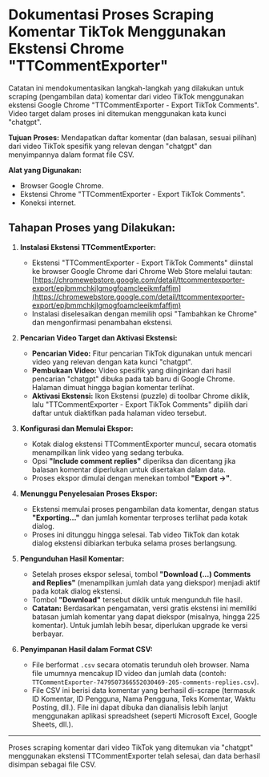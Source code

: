 # Dokumentasi Proses Scraping Komentar TikTok Menggunakan Ekstensi Chrome "TTCommentExporter"

Catatan ini mendokumentasikan langkah-langkah yang dilakukan untuk scraping (pengambilan data) komentar dari video TikTok menggunakan ekstensi Google Chrome "TTCommentExporter - Export TikTok Comments". Video target dalam proses ini ditemukan menggunakan kata kunci "chatgpt".

**Tujuan Proses:** Mendapatkan daftar komentar (dan balasan, sesuai pilihan) dari video TikTok spesifik yang relevan dengan "chatgpt" dan menyimpannya dalam format file CSV.

**Alat yang Digunakan:**
*   Browser Google Chrome.
*   Ekstensi Chrome "TTCommentExporter - Export TikTok Comments".
*   Koneksi internet.

## Tahapan Proses yang Dilakukan:

1.  **Instalasi Ekstensi TTCommentExporter:**
    *   Ekstensi "TTCommentExporter - Export TikTok Comments" diinstal ke browser Google Chrome dari Chrome Web Store melalui tautan:
        [https://chromewebstore.google.com/detail/ttcommentexporter-export/epjbmmchkjlgmogfoamcleeikmfaffjm](https://chromewebstore.google.com/detail/ttcommentexporter-export/epjbmmchkjlgmogfoamcleeikmfaffjm)
    *   Instalasi diselesaikan dengan memilih opsi "Tambahkan ke Chrome" dan mengonfirmasi penambahan ekstensi.

2.  **Pencarian Video Target dan Aktivasi Ekstensi:**
    *   **Pencarian Video:** Fitur pencarian TikTok digunakan untuk mencari video yang relevan dengan kata kunci "chatgpt".
    *   **Pembukaan Video:** Video spesifik yang diinginkan dari hasil pencarian "chatgpt" dibuka pada tab baru di Google Chrome. Halaman dimuat hingga bagian komentar terlihat.
    *   **Aktivasi Ekstensi:** Ikon Ekstensi (puzzle) di toolbar Chrome diklik, lalu "TTCommentExporter - Export TikTok Comments" dipilih dari daftar untuk diaktifkan pada halaman video tersebut.

3.  **Konfigurasi dan Memulai Ekspor:**
    *   Kotak dialog ekstensi TTCommentExporter muncul, secara otomatis menampilkan link video yang sedang terbuka.
    *   Opsi **"Include comment replies"** diperiksa dan dicentang jika balasan komentar diperlukan untuk disertakan dalam data.
    *   Proses ekspor dimulai dengan menekan tombol **"Export →"**.

4.  **Menunggu Penyelesaian Proses Ekspor:**
    *   Ekstensi memulai proses pengambilan data komentar, dengan status **"Exporting..."** dan jumlah komentar terproses terlihat pada kotak dialog.
    *   Proses ini ditunggu hingga selesai. Tab video TikTok dan kotak dialog ekstensi dibiarkan terbuka selama proses berlangsung.

5.  **Pengunduhan Hasil Komentar:**
    *   Setelah proses ekspor selesai, tombol **"Download (...) Comments and Replies"** (menampilkan jumlah data yang diekspor) menjadi aktif pada kotak dialog ekstensi.
    *   Tombol **"Download"** tersebut diklik untuk mengunduh file hasil.
    *   **Catatan:** Berdasarkan pengamatan, versi gratis ekstensi ini memiliki batasan jumlah komentar yang dapat diekspor (misalnya, hingga 225 komentar). Untuk jumlah lebih besar, diperlukan upgrade ke versi berbayar.

6.  **Penyimpanan Hasil dalam Format CSV:**
    *   File berformat `.csv` secara otomatis terunduh oleh browser. Nama file umumnya mencakup ID video dan jumlah data (contoh: `TTCommentExporter-7479507366552030469-205-comments-replies.csv`).
    *   File CSV ini berisi data komentar yang berhasil di-scrape (termasuk ID Komentar, ID Pengguna, Nama Pengguna, Teks Komentar, Waktu Posting, dll.). File ini dapat dibuka dan dianalisis lebih lanjut menggunakan aplikasi spreadsheet (seperti Microsoft Excel, Google Sheets, dll.).

---

Proses scraping komentar dari video TikTok yang ditemukan via "chatgpt" menggunakan ekstensi TTCommentExporter telah selesai, dan data berhasil disimpan sebagai file CSV.
